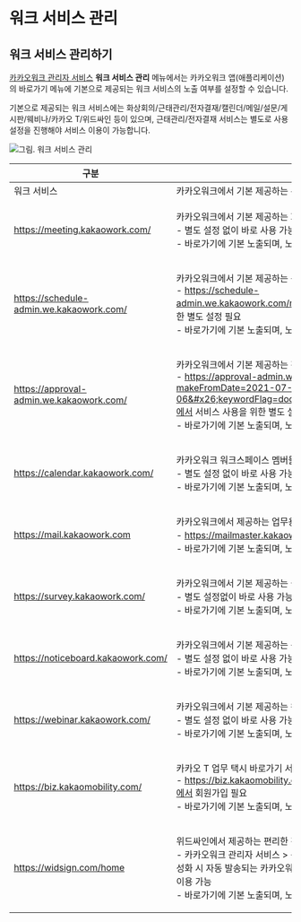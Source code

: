# 워크 서비스 관리

## 워크 서비스 관리하기

[카카오워크 관리자 서비스](https://admin.kakaowork.com/) **워크 서비스 관리** 메뉴에서는 카카오워크 앱(애플리케이션)의 바로가기 메뉴에 기본으로 제공되는 워크 서비스의 노출 여부를 설정할 수 있습니다.

기본으로 제공되는 워크 서비스에는 화상회의/근태관리/전자결재/캘린더/메일/설문/게시판/웨비나/카카오 T/위드싸인 등이 있으며, 근태관리/전자결재 서비스는 별도로 사용 설정을 진행해야 서비스 이용이 가능합니다.

![그림. 워크 서비스 관리](https://s3-us-west-2.amazonaws.com/secure.notion-static.com/cc49d95e-396a-491a-8c4c-a92a3d4ce0a3/%EC%9B%8C%ED%81%AC\_%EC%84%9C%EB%B9%84%EC%8A%A4\_%EA%B4%80%EB%A6%AC.png)

| 구분                                       | 설명                                                                                                                                                                                                                                                            |
| ---------------------------------------- | ------------------------------------------------------------------------------------------------------------------------------------------------------------------------------------------------------------------------------------------------------------- |
| 워크 서비스                                   | 카카오워크에서 기본 제공하는 워크 서비스 소개 및 사용 방법                                                                                                                                                                                                                             |
| https://meeting.kakaowork.com/           | <p>카카오워크에서 기본 제공하는 화상회의 서비스<br>- 별도 설정 없이 바로 사용 가능<br>- 바로가기에 기본 노출되며, 노출 여부 수정 불가능</p>                                                                                                                                                                       |
| https://schedule-admin.we.kakaowork.com/ | <p>카카오워크에서 기본 제공하는 근태관리 서비스<br>- https://schedule-admin.we.kakaowork.com/manageTA/taRecord에서 서비스 사용을 위한 별도 설정 필요<br>- 바로가기에 기본 노출되며, 노출 여부 수정 가능</p>                                                                                                          |
| https://approval-admin.we.kakaowork.com/ | <p>카카오워크에서 기본 제공하는 전자결재 서비스<br>- https://approval-admin.we.kakaowork.com/approval/status?makeFromDate=2021-07-05&#x26;makeToDate=2021-10-06&#x26;keywordFlag=docSubject&#x26;offset=1&#x26;limit=10에서 서비스 사용을 위한 별도 설정 필요<br>- 바로가기에 기본 노출되며, 노출 여부 수정 가능</p> |
| https://calendar.kakaowork.com/          | <p>카카오워크 워크스페이스 멤버들과 함께 쓰는 업무용 캘린더 서비스<br>- 별도 설정 없이 바로 사용 가능<br>- 바로가기에 기본 노출되며, 노출 여부 수정 가능</p>                                                                                                                                                             |
| https://mail.kakaowork.com               | <p>카카오워크에서 제공하는 업무용 웹 메일 서비스<br>- https://mailmaster.kakaowork.com에서 메일 도메인 연동 가능<br>- 바로가기에 기본 노출되며, 노출 여부 수정 가능</p>                                                                                                                                         |
| https://survey.kakaowork.com/            | <p>카카오워크에서 기본 제공하는 설문 서비스<br>- 별도 설정없이 바로 사용 가능<br>- 바로가기에 기본 노출되며, 노출 여부 수정 가능</p>                                                                                                                                                                           |
| https://noticeboard.kakaowork.com/       | <p>카카오워크에서 기본 제공하는 공지 게시판 서비스<br>- 별도 설정 없이 바로 사용 가능<br>- 바로가기에 기본 노출되며, 노출 여부 수정 가능</p>                                                                                                                                                                      |
| https://webinar.kakaowork.com/           | <p>카카오워크에서 기본 제공하는 웨비나 서비스<br>- 별도 설정 없이 바로 사용 가능<br>- 바로가기에 기본 노출되며, 노출 여부 수정 가능</p>                                                                                                                                                                         |
| https://biz.kakaomobility.com/           | <p>카카오 T 업무 택시 바로가기 서비스<br>- https://biz.kakaomobility.com/biz_users/sign_in?org_id=144633에서 회원가입 필요<br>- 바로가기에 기본 노출되며, 노출 여부 수정 가능</p>                                                                                                                      |
| https://widsign.com/home                 | <p>위드싸인에서 제공하는 편리한 전자계약 서비스<br>- 카카오워크 관리자 서비스 > 봇 관리 > 워크스페이스 봇 관리 메뉴에서 활성화 시 자동 발송되는 카카오워크 봇 메시지를 통해 위드싸인 회원가입 후 이용 가능<br>- 바로가기에 기본 노출되며, 노출 여부 수정 가능</p>                                                                                                  |

